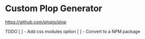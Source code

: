 # Custom Plop Generator

https://github.com/plopjs/plop

TODO
[ ] - Add css modules option
[ ] - Convert to a NPM package

